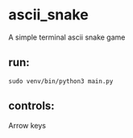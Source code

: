 # ascii_snake
A simple terminal ascii snake game

## run:
`sudo venv/bin/python3 main.py`

## controls:
Arrow keys
